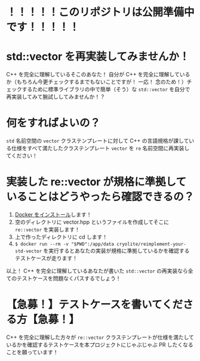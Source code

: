 # ！！！！！このリポジトリは公開準備中です！！！！！

# std::vector を再実装してみませんか！
C++ を完全に理解しているそこのあなた！ 自分が C++ を完全に理解しているか（もちろん今更チェックするまでもないことですが！ 一応！ 念のため！）チェックするために標準ライブラリの中で簡単（そう）な ```std::vector``` を自分で再実装してみて腕試ししてみませんか！？

# 何をすればよいの？
```std``` 名前空間の ```vector``` クラステンプレートに対して C++ の言語規格が課している仕様をすべて満たしたクラステンプレート ```vector``` を ```re``` 名前空間に再実装してください！

# 実装した re::vector が規格に準拠していることはどうやったら確認できるの？

1. [Docker をインストール](https://docs.docker.com/install/)します！
2. 空のディレクトリに vector.hpp というファイルを作成してそこに ```re::vector``` を実装します！
3. 上で作ったディレクトリに cd します！
4. ```$ docker run --rm -v "$PWD":/app/data cryolite/reimplement-your-std-vector``` を実行するとあなたの実装が規格に準拠しているかを確認するテストケースが走ります！

以上！ C++ を完全に理解しているあなたが書いた ```std::vector``` の再実装なら全てのテストケースを問題なくパスするでしょう！

# 【急募！】テストケースを書いてくださる方【急募！】
C++ を完全に理解した方々が ```re::vector``` クラステンプレートが仕様を満たしているかを確認するテストケースを本プロジェクトにじゃぶじゃぶ PR したくなることを願っています！
